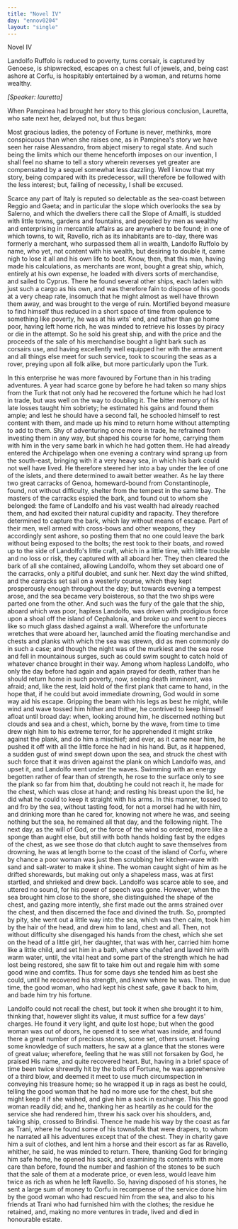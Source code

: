 ```yaml
---
title: "Novel IV"
day: "ennov0204"
layout: "single"
---
```

<html>
 <head>
 </head>
 <body>
  <div id="nov0204" type="novella" who="lauretta">
   <head>
    Novel IV
   </head>
   <argument>
    <p>
     <milestone id="p02040001"/>
     <!--(i)-->
     Landolfo Ruffolo is reduced to poverty, turns corsair, is
 captured by Genoese, is shipwrecked, escapes on a
 chest full of jewels, and, being cast ashore at Corfu,
 is hospitably entertained by a woman, and returns
 home wealthy.
     <!--(/i)-->
    </p>
   </argument>
   <p>
    <i>
     [Speaker: lauretta]
    </i>
   </p>
   <div3 type="commentary" who="author">
    <p>
     <milestone id="p02040002"/>
     <!--(sc)-->
     When
     <!--(/sc)-->
     Pampinea had brought her story to this glorious conclusion,
 Lauretta, who sate next her, delayed not, but thus began:
    </p>
   </div3>
   <div3 type="commentary" who="lauretta">
    <p>
     <milestone id="p02040003"/>
     Most gracious ladies, the potency of Fortune is never, methinks,
 more conspicuous than when she raises one, as in Pampinea's story
 we have seen her raise Alessandro, from abject misery to regal state.
     <milestone id="p02040004"/>
     And such being the limits which our theme henceforth imposes on
 our invention, I shall feel no shame to tell a story wherein reverses
 yet greater are compensated by a sequel somewhat less dazzling.
 Well I know that my story, being compared with its predecessor,
 will therefore be followed with the less interest; but, failing of
 necessity, I shall be excused.
    </p>
   </div3>
   <p>
    <milestone id="p02040005"/>
    Scarce any part of Italy is reputed so delectable as the sea-coast
 between Reggio and Gaeta; and in particular the slope which overlooks
 the sea by Salerno, and which the dwellers there call the Slope
 of Amalfi, is studded with little towns, gardens and fountains, and
 peopled by men as wealthy and enterprising in mercantile affairs as
 are anywhere to be found; in one of which towns, to wit, Ravello,
 rich as its inhabitants are to-day, there was formerly a merchant,
 who surpassed them all in wealth, Landolfo Ruffolo by name, who
 yet, not content with his wealth, but desiring to double it, came
      nigh to lose it all and his own life to boot.
    <milestone id="p02040006"/>
    Know, then, that this
 man, having made his calculations, as merchants are wont, bought a
    <pb n="88"/>
    great ship, which, entirely at his own expense, he loaded with divers
 sorts of merchandise, and sailed to Cyprus.
    <milestone id="p02040007"/>
    There he found several
 other ships, each laden with just such a cargo as his own, and was
 therefore fain to dispose of his goods at a very cheap rate, insomuch
 that he might almost as well have thrown them away, and was
 brought to the verge of ruin.
    <milestone id="p02040008"/>
    Mortified beyond measure to find
 himself thus reduced in a short space of time from opulence to something
 like poverty, he was at his wits' end, and rather than go home
 poor, having left home rich, he was minded to retrieve his losses by
 piracy or die in the attempt.
    <milestone id="p02040009"/>
    So he sold his great ship, and with the
 price and the proceeds of the sale of his merchandise bought a light
 bark such as corsairs use, and having excellently well equipped her
 with the armament and all things else meet for such service, took to
 scouring the seas as a rover, preying upon all folk alike, but more
 particularly upon the Turk.
   </p>
   <p>
    <milestone id="p02040010"/>
    In this enterprise he was more favoured by Fortune than in
 his trading adventures. A year had scarce gone by before he had
 taken so many ships from the Turk that not only had he recovered
 the fortune which he had lost in trade, but was well on the way
 to doubling it.
    <milestone id="p02040011"/>
    The bitter memory of his late losses taught him
 sobriety; he estimated his gains and found them ample; and lest
 he should have a second fall, he schooled himself to rest content
 with them, and made up his mind to return home without attempting
 to add to them.
    <milestone id="p02040012"/>
    Shy of adventuring once more in trade, he
 refrained from investing them in any way, but shaped his course
 for home, carrying them with him in the very same bark in which
 he had gotten them.
    <milestone id="p02040013"/>
    He had already entered the Archipelago when
 one evening a contrary wind sprang up from the south-east, bringing
 with it a very heavy sea, in which his bark could not well have lived.
 He therefore steered her into a bay under the lee of one of the
 islets, and there determined to await better weather.
    <milestone id="p02040014"/>
    As he lay
 there two great carracks of Genoa, homeward-bound from Constantinople,
 found, not without difficulty, shelter from the tempest
 in the same bay. The masters of the carracks espied the bark, and
 found out to whom she belonged: the fame of Landolfo and his
 vast wealth had already reached them, and had excited their natural
 cupidity and rapacity. They therefore determined to capture the
 bark, which lay without means of escape.
    <milestone id="p02040015"/>
    Part of their men, well
    <pb n="89"/>
    armed with cross-bows and other weapons, they accordingly sent
 ashore, so posting them that no one could leave the bark without
 being exposed to the bolts; the rest took to their boats, and rowed
 up to the side of Landolfo's little craft, which in a little time, with
 little trouble and no loss or risk, they captured with all aboard
 her. They then cleared the bark of all she contained, allowing
 Landolfo, whom they set aboard one of the carracks, only a pitiful
 doublet, and sunk her.
    <milestone id="p02040016"/>
    Next day the wind shifted, and the carracks
 set sail on a westerly course, which they kept prosperously enough
 throughout the day; but towards evening a tempest arose, and the
 sea became very boisterous, so that the two ships were parted one
 from the other.
    <milestone id="p02040017"/>
    And such was the fury of the gale that the ship,
 aboard which was poor, hapless Landolfo, was driven with prodigious
 force upon a shoal off the island of Cephalonia, and broke up and
 went to pieces like so much glass dashed against a wall. Wherefore
 the unfortunate wretches that were aboard her, launched amid the
 floating merchandise and chests and planks with which the sea was
 strewn, did as men commonly do in such a case; and though the night
 was of the murkiest and the sea rose and fell in mountainous surges,
 such as could swim sought to catch hold of whatever chance brought
 in their way.
    <milestone id="p02040018"/>
    Among whom hapless Landolfo, who only the day
 before had again and again prayed for death, rather than he should
 return home in such poverty, now, seeing death imminent, was
 afraid; and, like the rest, laid hold of the first plank that came to
 hand, in the hope that, if he could but avoid immediate drowning,
 God would in some way aid his escape. Gripping the beam with
 his legs as best he might, while wind and wave tossed him hither
 and thither, he contrived to keep himself afloat until broad day:
    <milestone id="p02040019"/>
    when, looking around him, he discerned nothing but clouds and sea
 and a chest, which, borne by the wave, from time to time drew
 nigh him to his extreme terror, for he apprehended it might strike
 against the plank, and do him a mischief; and ever, as it came near
 him, he pushed it off with all the little force he had in his hand.
    <milestone id="p02040020"/>
    But, as it happened, a sudden gust of wind swept down upon the
 sea, and struck the chest with such force that it was driven against
 the plank on which Landolfo was, and upset it, and Landolfo went
 under the waves. Swimming with an energy begotten rather of
 fear than of strength, he rose to the surface only to see the plank
    <pb n="90"/>
    so far from him that, doubting he could not reach it, he made for
 the chest, which was close at hand; and resting his breast upon the
 lid, he did what he could to keep it straight with his arms.
    <milestone id="p02040021"/>
    In this
 manner, tossed to and fro by the sea, without tasting food, for not
 a morsel had he with him, and drinking more than he cared for,
 knowing not where he was, and seeing nothing but the sea, he
 remained all that day, and the following night.
    <milestone id="p02040022"/>
    The next day, as
 the will of God, or the force of the wind so ordered, more like a
 sponge than aught else, but still with both hands holding fast by
 the edges of the chest, as we see those do that clutch aught to save
 themselves from drowning, he was at length borne to the coast of
 the island of Corfu, where by chance a poor woman was just then
 scrubbing her kitchen-ware with sand and salt-water to make it
 shine. The woman caught sight of him as he drifted shorewards,
 but making out only a shapeless mass, was at first startled, and
 shrieked and drew back.
    <milestone id="p02040023"/>
    Landolfo was scarce able to see, and
 uttered no sound, for his power of speech was gone. However,
 when the sea brought him close to the shore, she distinguished the
 shape of the chest, and gazing more intently, she first made out the
 arms strained over the chest, and then discerned the face and divined
 the truth.
    <milestone id="p02040024"/>
    So, prompted by pity, she went out a little way into the
 sea, which was then calm, took him by the hair of the head, and
 drew him to land, chest and all. Then, not without difficulty she
 disengaged his hands from the chest, which she set on the head of
 a little girl, her daughter, that was with her, carried him home like
 a little child, and set him in a bath, where she chafed and laved him
 with warm water, until, the vital heat and some part of the strength
 which he had lost being restored, she saw fit to take him out and
 regale him with some good wine and comfits. Thus for some days
 she tended him as best she could, until he recovered his strength, and
 knew where he was.
    <milestone id="p02040025"/>
    Then, in due time, the good woman, who
 had kept his chest safe, gave it back to him, and bade him try his
 fortune.
   </p>
   <p>
    <milestone id="p02040026"/>
    Landolfo could not recall the chest, but took it when she brought
 it to him, thinking that, however slight its value, it must suffice for
 a few days' charges. He found it very light, and quite lost hope;
 but when the good woman was out of doors, he opened it to see
 what was inside, and found there a great number of precious stones,
    <pb n="91"/>
    some set, others unset. Having some knowledge of such matters,
 he saw at a glance that the stones were of great value; wherefore,
 feeling that he was still not forsaken by God, he praised His name,
 and quite recovered heart.
    <milestone id="p02040027"/>
    But, having in a brief space of time
 been twice shrewdly hit by the bolts of Fortune, he was apprehensive
 of a third blow, and deemed it meet to use much circumspection in
 conveying his treasure home; so he wrapped it up in rags as best
 he could, telling the good woman that he had no more use for the
 chest, but she might keep it if she wished, and give him a sack in
 exchange.
    <milestone id="p02040028"/>
    This the good woman readily did; and he, thanking
 her as heartily as he could for the service she had rendered him,
 threw his sack over his shoulders, and, taking ship, crossed to
 Brindisi. Thence he made his way by the coast as far as Trani,
 where he found some of his townsfolk that were drapers, to whom
 he narrated all his adventures except that of the chest. They in
 charity gave him a suit of clothes, and lent him a horse and their
 escort as far as Ravello, whither, he said, he was minded to return.
    <milestone id="p02040029"/>
    There, thanking God for bringing him safe home, he opened his sack,
 and examining its contents with more care than before, found the
 number and fashion of the stones to be such that the sale of them
 at a moderate price, or even less, would leave him twice as rich as
 when he left Ravello.
    <milestone id="p02040030"/>
    So, having disposed of his stones, he sent a
 large sum of money to Corfu in recompense of the service done him
 by the good woman who had rescued him from the sea, and also to
 his friends at Trani who had furnished him with the clothes; the
 residue he retained, and, making no more ventures in trade, lived
 and died in honourable estate.
   </p>
  </div>
 </body>
</html>